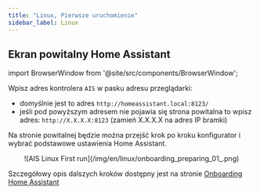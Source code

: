 ```yaml
---
title: "Linux, Pierwsze uruchomienie"
sidebar_label: Linux
---
```



## Ekran powitalny Home Assistant

import BrowserWindow from '@site/src/components/BrowserWindow';


Wpisz adres kontrolera ``AIS`` w pasku adresu przeglądarki:

* domyślnie jest to adres ``http://homeassistant.local:8123/``
* jeśli pod powyższym adresem nie pojawia się strona powitalna to wpisz adres: ``http://X.X.X.X:8123`` (zamień X.X.X.X na adres IP bramki)

Na stronie powitalnej będzie można przejść krok po kroku konfigurator i wybrać podstawowe ustawienia Home Assistant.

<BrowserWindow url="http://homeassistant.local:8123/">
<center>
![AIS Linux First run](/img/en/linux/onboarding_preparing_01_.png)
</center>
</BrowserWindow>

Szczegółowy opis dalszych kroków dostępny jest na stronie [Onboarding Home Assistant](https://www.home-assistant.io/getting-started/onboarding/)
